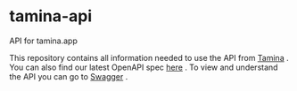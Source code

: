 # tamina-api
API for tamina.app

This repository contains all information needed to use the API from [Tamina](https://tamina.app) .
You can also find our latest OpenAPI spec [here](https://tamina.app/assets/public/openapi-spec.yml) .
To view and understand the API you can go to [Swagger](https://editor.swagger.io/?url=https://raw.githubusercontent.com/buddl/tamina-api/main/public/openapi-spec.yml) .
